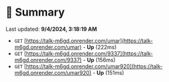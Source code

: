 # 📖 Summary
Last updated: **9/4/2024, 3:18:19 AM**

- `GET` [https://talk-m6gd.onrender.com/umar](https://talk-m6gd.onrender.com/umar) - **Up** (222ms)
- `GET` [https://talk-m6gd.onrender.com/9337](https://talk-m6gd.onrender.com/9337) - **Up** (156ms)
- `GET` [https://talk-m6gd.onrender.com/umar920](https://talk-m6gd.onrender.com/umar920) - **Up** (151ms)
